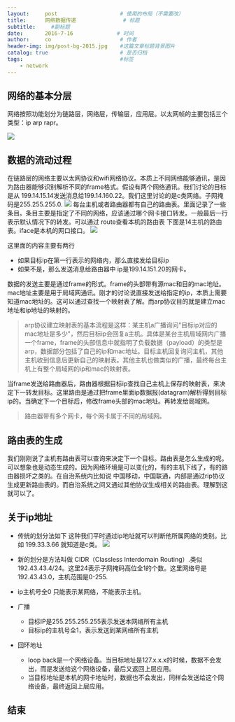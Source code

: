 ```yaml
---
layout:     post                    # 使用的布局（不需要改）
title:      网络数据传递               # 标题 
subtitle:     #副标题
date:       2016-7-16              # 时间
author:     co                      # 作者
header-img: img/post-bg-2015.jpg    #这篇文章标题背景图片
catalog: true                       # 是否归档
tags:                               #标签
    - network
---
```

## 网络的基本分层
网络按照功能划分为链路层，网络层，传输层，应用层。以太网帧的主要包括三个类型：ip arp rapr。

![](https://gitee.com/whatplane/resource/raw/master/img/wz_20190315183915-min.png)

## 数据的流动过程
在链路层的网络主要以太网协议和wifi网络协议。本质上不同网络能够通讯，是因为路由器能够识别解析不同的frame格式。假设有两个网络通讯。我们讨论的目标是从 199.14.15.14发送消息给199.14.160.22。我们这里讨论的是c类网络。子网掩码是255.255.255.0.
![](https://gitee.com/whatplane/resource/raw/master/img/zj_20190315100008-min.png)
每台主机或者路由器都有自己的路由表。里面记录了一些条目。条目主要是指定了不同的网络，应该通过哪个网卡接口转发。一般最后一行表示默认情况下的转发。可以通过 route查看本机的路由表
下面是14主机的路由表。iface是本机的网口接口。
![](https://gitee.com/whatplane/resource/raw/master/img/zi_20190315101226.png)

这里面的内容主要有两行
- 如果目标ip在第一行表示的网络内，那么直接发给目标ip
- 如果不是，那么发送消息给路由器中 ip是199.14.151.20的网卡。

数据的发送主要是通过frame的形式。frame的头部带有源mac和目的mac地址。mac地址主要是用于局域网通讯。刚才的讨论说直接发送给指定的ip，本质上需要知道mac地址的。这可以通过查找一个映射表了解。而arp协议目的就是建立mac地址和ip地址的映射的。
> arp协议建立映射表的基本流程是这样：某主机a广播询问"目标ip对应的mac地址是多少"，然后目标ip会回复a主机。具体是某台主机局域网内广播一个frame，frame的头部信息中就指明了负载数据（payload）的类型是arp，数据部分包括了自己的ip和mac地址。目标主机回复询问主机，其他主机收到信息后更新自己的映射表。其他主机也做类似的广播，最终每台主机上有整个局域网的ip和mac的映射表。

当frame发送给路由器后，路由器根据目标ip查找自己主机上保存的映射表，来决定下一转发目标。这里路由是通过把frame里面ip数据报(datagram)解析得到目标ip的。当确定下一个目标后，修改frame头部的mac地址。再转发给局域网。

> 路由器带有多个网卡，每个网卡属于不同的局域网。

## 路由表的生成
我们刚刚说了主机有路由表可以查询来决定下一个目标。路由表是怎么生成的呢。可以想象也是动态生成的。因为网络环境是可以变化的，有的主机下线了，有的路由器损坏之类的。在自治系统内比如说 中国移动，中国联通，内部是通过rip协议生成更新路由表的。而自治系统之间又通过其他协议生成相关的路由表。理解到这就可以了。

## 关于ip地址
- 传统的划分法如下 这种我们平时通过ip地址就可以判断他所属网络的类别。比如 199.33.3.66 就知道是c类。
![](https://gitee.com/whatplane/resource/raw/master/img/xx_20190316095300-min.png)

- 新的划分是方法叫做 CIDR（Classless Interdomain Routing）.类似192.43.43.4/24。这里24表示子网掩码高位全1的个数。这里网络号是192.43.43.0，主机范围是0-255.
- ip主机号全0 只能表示某网络，不能表示主机。
- 广播
  - 目标IP是255.255.255.255表示发送本网络所有主机
  - 目标ip的主机号全1，表示发送到某网络所有主机

- 回环地址
  - loop back是一个网络设备。当目标地址是127.x.x.x的时候，数据不会发出，而是发送给这个网络设备，最后又返回上层应用。
  - 当目标地址是本机的网卡地址时，数据也不会发出，同样会发送给这个网络设备，最终返回上层应用。




## 结束